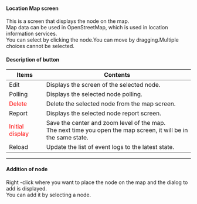 #### Location Map screen

<div class="text-xl mb-2">
This is a screen that displays the node on the map.<br>
Map data can be used in OpenStreetMap, which is used in location information services.<br>
You can select by clicking the node.You can move by dragging.Multiple choices cannot be selected.
</div>


>>>
#### Description of button

<div class="text-xl">

| Items | Contents |
| ---- | ---- |
| Edit | Displays the screen of the selected node.|
| Polling | Displays the selected node polling.|
| <Span style = "color: red;"> Delete </span> | Delete the selected node from the map screen.|
| Report | Displays the selected node report screen.|
| <Span style = "color: red;"> Initial display </span> | Save the center and zoom level of the map.<br> The next time you open the map screen, it will be in the same state.|
| Reload | Update the list of event logs to the latest state.|

</div>


---
#### Addition of node

<div class="text-xl mb-2">
Right -click where you want to place the node on the map and the dialog to add is displayed.
<br> You can add it by selecting a node.
</div>

